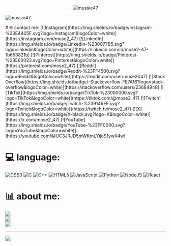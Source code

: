 <p align="center"> <img src="[https://komarev.com/ghpvc/?username=mussie47&label=Profile%20views&color=0e75b6&style=fla](https://raw.githubusercontent.com/TheDudeThatCode/TheDudeThatCode/master/Assets/Developer.gif)t" alt="mussie47" /> </p>
<p align="left"> <img src="[https://komarev.com/ghpvc/?username=mussie47&label=Profile%20views&color=0e75b6&style=flat](https://camo.githubusercontent.com/19db51af5f90f1b152bc0b9078f5fe97053955be5074f03f17019c70345bdcdb/68747470733a2f2f6d69726f2e6d656469756d2e636f6d2f6d61782f313336302f302a37513379765349765f7430696f4a2d5a2e676966)" alt="mussie47" /> </p>
# 🌐 contact me:
[![Instagram](https://img.shields.io/badge/Instagram-%23E4405F.svg?logo=Instagram&logoColor=white)](https://instagram.com/mose2_47) [![LinkedIn](https://img.shields.io/badge/LinkedIn-%230077B5.svg?logo=linkedin&logoColor=white)](https://linkedin.com/in/mose2-47-1b653821b) [![Pinterest](https://img.shields.io/badge/Pinterest-%23E60023.svg?logo=Pinterest&logoColor=white)](https://pinterest.com/mose2_47) [![Reddit](https://img.shields.io/badge/Reddit-%23FF4500.svg?logo=Reddit&logoColor=white)](https://reddit.com/user/muse2047) [![Stack Overflow](https://img.shields.io/badge/-Stackoverflow-FE7A16?logo=stack-overflow&logoColor=white)](https://stackoverflow.com/users/23684948) [![TikTok](https://img.shields.io/badge/TikTok-%23000000.svg?logo=TikTok&logoColor=white)](https://tiktok.com/@mose2_47) [![Twitch](https://img.shields.io/badge/Twitch-%239146FF.svg?logo=Twitch&logoColor=white)](https://twitch.tv/mose2_47) [![X](https://img.shields.io/badge/X-black.svg?logo=X&logoColor=white)](https://x.com/mose2_47) [![YouTube](https://img.shields.io/badge/YouTube-%23FF0000.svg?logo=YouTube&logoColor=white)](https://youtube.com/@UC3JRJD5mWKmLYijoS1ywX4w) 

# 💻 language:
![CSS3](https://img.shields.io/badge/css3-%231572B6.svg?style=flat&logo=css3&logoColor=white) ![C](https://img.shields.io/badge/c-%2300599C.svg?style=flat&logo=c&logoColor=white) ![C++](https://img.shields.io/badge/c++-%2300599C.svg?style=flat&logo=c%2B%2B&logoColor=white) ![HTML5](https://img.shields.io/badge/html5-%23E34F26.svg?style=flat&logo=html5&logoColor=white) ![JavaScript](https://img.shields.io/badge/javascript-%23323330.svg?style=flat&logo=javascript&logoColor=%23F7DF1E) ![Python](https://img.shields.io/badge/python-3670A0?style=flat&logo=python&logoColor=ffdd54) ![NodeJS](https://img.shields.io/badge/node.js-6DA55F?style=flat&logo=node.js&logoColor=white) ![React](https://img.shields.io/badge/react-%2320232a.svg?style=flat&logo=react&logoColor=%2361DAFB)
# 📊 about me:
![](https://github-readme-stats.vercel.app/api?username=mussie47&theme=shadow_green&hide_border=false&include_all_commits=false&count_private=false)<br/>
![](https://github-readme-streak-stats.herokuapp.com/?user=mussie47&theme=shadow_green&hide_border=false)<br/>
![](https://github-readme-stats.vercel.app/api/top-langs/?username=mussie47&theme=shadow_green&hide_border=false&include_all_commits=false&count_private=false&layout=compact)

---
[![](https://visitcount.itsvg.in/api?id=mussie47&icon=0&color=0)](https://visitcount.itsvg.in)

<!-- Proudly created with GPRM ( https://gprm.itsvg.in ) -->
